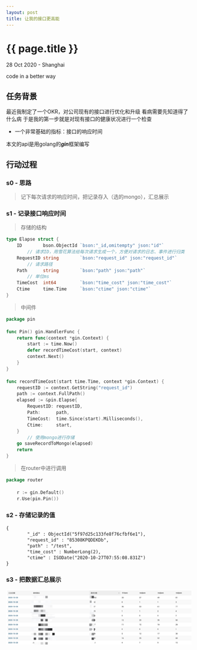 ```yaml
---
layout: post
title: 让我的接口更高能
---
```


{{ page.title }}
================

<p class="meta">28 Oct 2020 - Shanghai</p>
<p class="meta">code in a better way</p>

##  任务背景
最近我制定了一个OKR，对公司现有的接口进行优化和升级
看病需要先知道得了什么病
于是我的第一步就是对现有接口的健康状况进行一个检查
- 一个非常基础的指标：接口的响应时间

本文的api是用golang的***gin***框架编写

##  行动过程

### s0 - 思路
> 记下每次请求的响应时间，把记录存入（选的mongo），汇总展示

### s1 - 记录接口响应时间

> 存储的结构

```go
type Elapse struct {
	ID        bson.ObjectId `bson:"_id,omitempty" json:"id"` 
        // 请求ID，用雪花算法给每次请求生成一个，方便对请求的日志、事件进行归类
	RequestID string        `bson:"request_id" json:"request_id"`
        // 请求路径 
	Path      string        `bson:"path" json:"path"`
        // 单位ms
	TimeCost  int64         `bson:"time_cost" json:"time_cost"`
	Ctime     time.Time     `bson:"ctime" json:"ctime"`
}
```

> 中间件

```go
package pin

func Pin() gin.HandlerFunc {
	return func(context *gin.Context) {
		start := time.Now()
		defer recordTimeCost(start, context)
		context.Next()
	}
}

func recordTimeCost(start time.Time, context *gin.Context) {
	requestID := context.GetString("request_id")
	path := context.FullPath()
	elapsed := &pin.Elapse{
		RequestID: requestID,
		Path:      path,
		TimeCost:  time.Since(start).Milliseconds(),
		Ctime:     start,
	}
        // 使用mongo进行存储
	go saveRecordToMongo(elapsed)
	return
}
```

> 在router中进行调用

```go
package router

	r := gin.Default()
	r.Use(pin.Pin())
```

### s2 - 存储记录的值

```mongojs
{
        "_id" : ObjectId("5f97d25c133fe8f76cfbf6e1"),
        "request_id" : "85308KPQDEKDb",
        "path" : "/test",
        "time_cost" : NumberLong(2),
        "ctime" : ISODate("2020-10-27T07:55:08.831Z")
}
```

### s3 - 把数据汇总展示
<img src="/images/posts/2020-10-28/stats.jpg"  alt="example"/>
